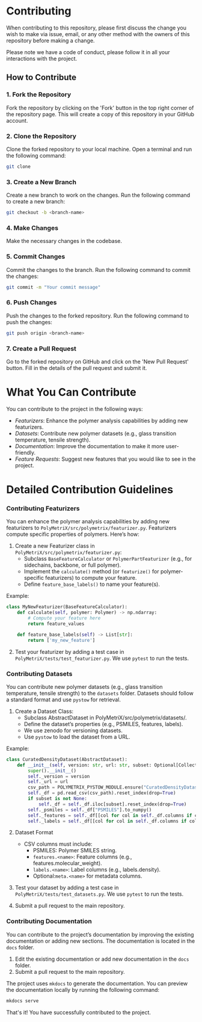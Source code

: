# Contributing

When contributing to this repository, please first discuss the change you wish to make via issue, email, or any other method with the owners of this repository before making a change.

Please note we have a code of conduct, please follow it in all your interactions with the project.

## How to Contribute
### 1. Fork the Repository
Fork the repository by clicking on the 'Fork' button in the top right corner of the repository page. This will create a copy of this repository in your GitHub account.

### 2. Clone the Repository
Clone the forked repository to your local machine. Open a terminal and run the following command:
```bash
git clone
```

### 3. Create a New Branch
Create a new branch to work on the changes. Run the following command to create a new branch:
```bash
git checkout -b <branch-name>
```

### 4. Make Changes
Make the necessary changes in the codebase.

### 5. Commit Changes
Commit the changes to the branch. Run the following command to commit the changes:
```bash
git commit -m "Your commit message"
```

### 6. Push Changes
Push the changes to the forked repository. Run the following command to push the changes:
```bash
git push origin <branch-name>
```

### 7. Create a Pull Request
Go to the forked repository on GitHub and click on the 'New Pull Request' button. Fill in the details of the pull request and submit it.


# What You Can Contribute
You can contribute to the project in the following ways:
- *Featurizers*: Enhance the polymer analysis capabilities by adding new featurizers.
- *Datasets*: Contribute new polymer datasets (e.g., glass transition temperature, tensile strength).
- *Documentation*: Improve the documentation to make it more user-friendly.
- *Feature Requests*: Suggest new features that you would like to see in the project.

# Detailed Contribution Guidelines
### Contributing Featurizers
You can enhance the polymer analysis capabilities by adding new featurizers to `PolyMetriX/src/polymetrix/featurizer.py`. Featurizers compute specific properties of polymers. Here’s how:

1. Create a new Featurizer class in `PolyMetriX/src/polymetrix/featurizer.py`:
    - Subclass `BaseFeatureCalculator` or `PolymerPartFeaturizer` (e.g., for sidechains, backbone, or full polymer).
    - Implement the `calculate()` method (or `featurize()` for polymer-specific featurizers) to compute your feature.
    - Define `feature_base_labels()` to name your feature(s).

Example:
```python   
class MyNewFeaturizer(BaseFeatureCalculator):
    def calculate(self, polymer: Polymer) -> np.ndarray:
        # Compute your feature here
        return feature_values

    def feature_base_labels(self) -> List[str]:
        return ['my_new_feature']
```

2. Test your featurizer by adding a test case in `PolyMetriX/tests/test_featurizer.py`. We use `pytest` to run the tests.

### Contributing Datasets
You can contribute new polymer datasets (e.g., glass transition temperature, tensile strength) to the `datasets` folder. Datasets should follow a standard format and use `pystow` for retrieval.
1. Create a Dataset Class:
    - Subclass AbstractDataset in PolyMetriX/src/polymetrix/datasets/.
    - Define the dataset’s properties (e.g., PSMILES, features, labels).
    - We use zenodo for versioning datasets.
    - Use `pystow` to load the dataset from a URL.

Example:
```python
class CuratedDensityDataset(AbstractDataset):
    def __init__(self, version: str, url: str, subset: Optional[Collection[int]] = None):
        super().__init__()
        self._version = version
        self._url = url
        csv_path = POLYMETRIX_PYSTOW_MODULE.ensure("CuratedDensityDataset", version, url=url, name=".csv")
        self._df = pd.read_csv(csv_path).reset_index(drop=True)
        if subset is not None:
            self._df = self._df.iloc[subset].reset_index(drop=True)
        self._psmiles = self._df["PSMILES"].to_numpy()
        self._features = self._df[[col for col in self._df.columns if col.startswith("features.")]].to_numpy()
        self._labels = self._df[[col for col in self._df.columns if col.startswith("labels.")]].to_numpy()
```
2. Dataset Format
    - CSV columns must include:
        - PSMILES: Polymer SMILES string.
        - `features.<name>`: Feature columns (e.g., features.molecular_weight).
        - `labels.<name>`: Label columns (e.g., labels.density).
        - Optional:`meta.<name>` for metadata columns.

3. Test your dataset by adding a test case in `PolyMetriX/tests/test_datasets.py`. We use `pytest` to run the tests.

4. Submit a pull request to the main repository.

### Contributing Documentation
You can contribute to the project’s documentation by improving the existing documentation or adding new sections. The documentation is located in the `docs` folder.

1. Edit the existing documentation or add new documentation in the `docs` folder.
2. Submit a pull request to the main repository.

The project uses `mkdocs` to generate the documentation. You can preview the documentation locally by running the following command:
```bash
mkdocs serve
```
That's it! You have successfully contributed to the project.

